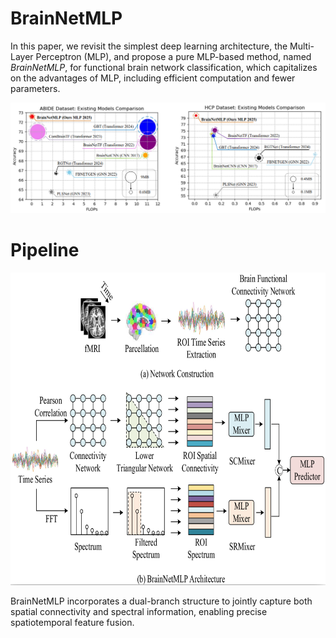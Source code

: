 # BrainNetMLP
In this paper, we revisit the simplest deep learning architecture, the Multi-Layer Perceptron (MLP), 
and propose a pure MLP-based method, named *BrainNetMLP*, for functional brain network classification, 
which capitalizes on the advantages of MLP, including efficient computation and fewer parameters.

![teaser](./fig/compare.png)

# Pipeline

<img src="./fig/pipeline.jpg" width="800" height="500" float: center>

BrainNetMLP incorporates a dual-branch structure to jointly capture both spatial connectivity and spectral information, 
enabling precise spatiotemporal feature fusion.  